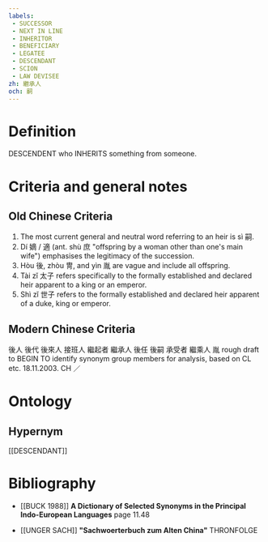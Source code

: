 ```yaml
---
labels: 
 - SUCCESSOR
 - NEXT IN LINE
 - INHERITOR
 - BENEFICIARY
 - LEGATEE
 - DESCENDANT
 - SCION
 - LAW DEVISEE
zh: 繼承人
och: 嗣
---
```


# Definition
DESCENDENT who INHERITS something from someone.
# Criteria and general notes
## Old Chinese Criteria
1. The most current general and neutral word referring to an heir is sì 嗣.
2. Dí 嫡 / 適 (ant. shù 庶 "offspring by a woman other than one's main wife") emphasises the legitimacy of the succession.
3. Hòu 後, zhòu 冑, and yìn 胤 are vague and include all offspring.
4. Tài zǐ 太子 refers specifically to the formally established and declared heir apparent to a king or an emperor.
5. Shì zǐ 世子 refers to the formally established and declared heir apparent of a duke, king or emperor.
## Modern Chinese Criteria
後人
後代
後來人
接班人
繼起者
繼承人
後任
後嗣
承受者
繼乘人
胤
rough draft to BEGIN TO identify synonym group members for analysis, based on CL etc. 18.11.2003. CH ／
# Ontology

## Hypernym
[[DESCENDANT]]
# Bibliography
- [[BUCK 1988]]
**A Dictionary of Selected Synonyms in the Principal Indo-European Languages** page 11.48

- [[UNGER SACH]]
**"Sachwoerterbuch zum Alten China"** 
THRONFOLGE